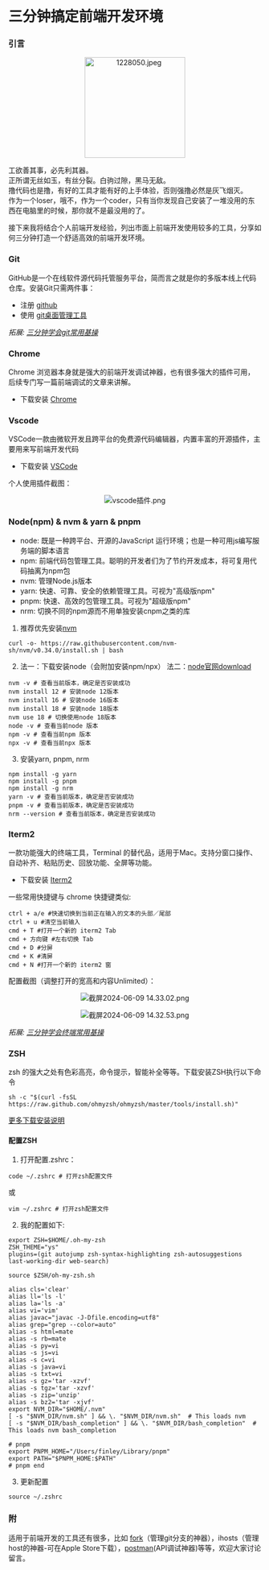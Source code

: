 # 三分钟搞定前端开发环境

### 引言

<p align=center><img src="https://p1-juejin.byteimg.com/tos-cn-i-k3u1fbpfcp/1c1cc79978c24d18a9649e456ce9cbcb~tplv-k3u1fbpfcp-jj-mark:0:0:0:0:q75.image#?w=225&h=225&s=8113&e=jpg&b=d8bdb4" alt="1228050.jpeg" width="200px"  /></p>

工欲善其事，必先利其器。<br>
正所谓无丝如玉，有丝分裂。白驹过隙，黑马无敌。<br>
撸代码也是撸，有好的工具才能有好的上手体验，否则强撸必然是灰飞烟灭。<br>
作为一个loser，哦不，作为一个coder，只有当你发现自己安装了一堆没用的东西在电脑里的时候，那你就不是最没用的了。

接下来我将结合个人前端开发经验，列出市面上前端开发使用较多的工具，分享如何三分钟打造一个舒适高效的前端开发环境。

### Git
GitHub是一个在线软件源代码托管服务平台，简而言之就是你的多版本线上代码仓库。安装Git只需两件事：

- 注册 [github](https://github.com/)
- 使用 [git桌面管理工具](https://desktop.github.com/)

*拓展: [三分钟学会git常用基操](https://juejin.cn/post/7379443863692263459)*

### Chrome
Chrome 浏览器本身就是强大的前端开发调试神器，也有很多强大的插件可用，后续专门写一篇前端调试的文章来讲解。

- 下载安装 [Chrome](https://www.google.com/intl/zh-CN/chrome/)


### Vscode
VSCode一款由微软开发且跨平台的免费源代码编辑器，内置丰富的开源插件，主要用来写前端开发代码

- 下载安装 [VSCode](https://code.visualstudio.com/)

个人使用插件截图：
<p align=center><img src="https://p3-juejin.byteimg.com/tos-cn-i-k3u1fbpfcp/a44cf16087fc49d29840cb122df3b639~tplv-k3u1fbpfcp-jj-mark:0:0:0:0:q75.image#?w=1389&h=909&s=241661&e=png&a=1&b=1e2225" alt="vscode插件.png"  /></p>


### Node(npm) & nvm & yarn & pnpm
- node: 既是一种跨平台、开源的JavaScript 运行环境；也是一种可用js编写服务端的脚本语言
- npm: 前端代码包管理工具。聪明的开发者们为了节约开发成本，将可复用代码抽离为npm包
- nvm: 管理Node.js版本
- yarn: 快速、可靠、安全的依赖管理工具。可视为"高级版npm"
- pnpm: 快速、高效的包管理工具。可视为"超级版npm"
- nrm: 切换不同的npm源而不用单独安装cnpm之类的库

1. 推荐优先安装[nvm](https://github.com/nvm-sh/nvm)
```shell
curl -o- https://raw.githubusercontent.com/nvm-sh/nvm/v0.34.0/install.sh | bash
```
2. 法一：下载安装node（会附加安装npm/npx） 法二：[node官网download](https://nodejs.org/en/download/package-manager/current)
```shell
nvm -v # 查看当前版本，确定是否安装成功
nvm install 12 # 安装node 12版本
nvm install 16 # 安装node 16版本
nvm install 18 # 安装node 18版本
nvm use 18 # 切换使用node 18版本
node -v # 查看当前node 版本
npm -v # 查看当前npm 版本
npx -v # 查看当前npx 版本
```

3. 安装yarn, pnpm, nrm
```shell
npm install -g yarn 
npm install -g pnpm 
npm install -g nrm 
yarn -v # 查看当前版本，确定是否安装成功
pnpm -v # 查看当前版本，确定是否安装成功
nrm --version # 查看当前版本，确定是否安装成功
```

### Iterm2
一款功能强大的终端工具，Terminal 的替代品，适用于Mac。支持分窗口操作、自动补齐、粘贴历史、回放功能、全屏等功能。

- 下载安装 [Iterm2](https://iterm2.com/)

一些常用快捷键与 chrome 快捷键类似:
```shell
ctrl + a/e #快速切换到当前正在输入的文本的头部／尾部
ctrl + u #清空当前输入
cmd + T #打开一个新的 iterm2 Tab
cmd + 方向键 #左右切换 Tab
cmd + D #分屏
cmd + K #清屏
cmd + N #打开一个新的 iterm2 窗
```

配置截图（调整打开的宽高和内容Unlimited）：
<p align=center><img src="https://p6-juejin.byteimg.com/tos-cn-i-k3u1fbpfcp/4af2e414fd874e4cab5961830507dddf~tplv-k3u1fbpfcp-jj-mark:0:0:0:0:q75.image#?w=1872&h=1238&s=380455&e=png&b=f5f5f5" alt="截屏2024-06-09 14.33.02.png"  /></p>

<p align=center><img src="https://p3-juejin.byteimg.com/tos-cn-i-k3u1fbpfcp/684eddf9f8164f118c997101632d390c~tplv-k3u1fbpfcp-jj-mark:0:0:0:0:q75.image#?w=1868&h=1182&s=405350&e=png&b=f5f5f5" alt="截屏2024-06-09 14.32.53.png"  /></p>

*拓展: [三分钟学会终端常用基操](https://juejin.cn/post/7379443863692574755)*

### ZSH
 zsh 的强大之处有色彩高亮，命令提示，智能补全等等。下载安装ZSH执行以下命令

 ```shell
sh -c "$(curl -fsSL https://raw.github.com/ohmyzsh/ohmyzsh/master/tools/install.sh)"
 ```

 [更多下载安装说明](https://github.com/ohmyzsh/ohmyzsh/wiki/Installing-ZSH)

#### 配置ZSH
1. 打开配置.zshrc：
```shell
code ~/.zshrc # 打开zsh配置文件
```
或

```shell
vim ~/.zshrc # 打开zsh配置文件
```

2. 我的配置如下:
```shell
export ZSH=$HOME/.oh-my-zsh
ZSH_THEME="ys"
plugins=(git autojump zsh-syntax-highlighting zsh-autosuggestions last-working-dir web-search)

source $ZSH/oh-my-zsh.sh

alias cls='clear'
alias ll='ls -l'
alias la='ls -a'
alias vi='vim'
alias javac="javac -J-Dfile.encoding=utf8"
alias grep="grep --color=auto"
alias -s html=mate
alias -s rb=mate
alias -s py=vi
alias -s js=vi
alias -s c=vi
alias -s java=vi
alias -s txt=vi
alias -s gz='tar -xzvf'
alias -s tgz='tar -xzvf'
alias -s zip='unzip'
alias -s bz2='tar -xjvf'
export NVM_DIR="$HOME/.nvm"
[ -s "$NVM_DIR/nvm.sh" ] && \. "$NVM_DIR/nvm.sh"  # This loads nvm
[ -s "$NVM_DIR/bash_completion" ] && \. "$NVM_DIR/bash_completion"  # This loads nvm bash_completion

# pnpm
export PNPM_HOME="/Users/finley/Library/pnpm"
export PATH="$PNPM_HOME:$PATH"
# pnpm end
```

3. 更新配置
```shell
source ~/.zshrc
```

### 附
适用于前端开发的工具还有很多，比如 [fork](https://fork.dev/)（管理git分支的神器），ihosts（管理host的神器-可在Apple Store下载），[postman](https://www.postman.com/)(API调试神器)等等，欢迎大家讨论留言。